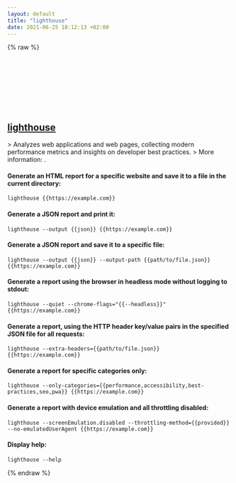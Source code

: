 ```yaml
---
layout: default
title: "lighthouse"
date: 2021-06-25 18:12:13 +02:00
---
```

{% raw %}
<h2 id="lighthouse">
  <a href="/en/common/lighthouse.html">lighthouse</a> <a href="#lighthouse"><svg class="icon">
    <use href="/assets/images/unicode_sprite.svg#link" />
  </svg></a>
</h2>
> Analyzes web applications and web pages, collecting modern performance metrics and insights on developer best practices.
> More information: <https://github.com/GoogleChrome/lighthouse>.

#### Generate an HTML report for a specific website and save it to a file in the current directory:
```shell
lighthouse {{https://example.com}}
```
#### Generate a JSON report and print it:
```shell
lighthouse --output {{json}} {{https://example.com}}
```
#### Generate a JSON report and save it to a specific file:
```shell
lighthouse --output {{json}} --output-path {{path/to/file.json}} {{https://example.com}}
```
#### Generate a report using the browser in headless mode without logging to stdout:
```shell
lighthouse --quiet --chrome-flags="{{--headless}}" {{https://example.com}}
```
#### Generate a report, using the HTTP header key/value pairs in the specified JSON file for all requests:
```shell
lighthouse --extra-headers={{path/to/file.json}} {{https://example.com}}
```
#### Generate a report for specific categories only:
```shell
lighthouse --only-categories={{performance,accessibility,best-practices,seo,pwa}} {{https://example.com}}
```
#### Generate a report with device emulation and all throttling disabled:
```shell
lighthouse --screenEmulation.disabled --throttling-method={{provided}} --no-emulatedUserAgent {{https://example.com}}
```
#### Display help:
```shell
lighthouse --help
```
{% endraw %}
